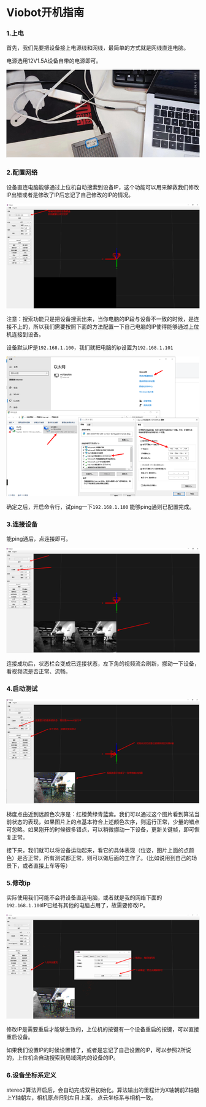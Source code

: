# Viobot开机指南

### 1.上电

首先，我们先要把设备接上电源线和网线，最简单的方式就是网线直连电脑。&#x20;

电源选用12V1.5A设备自带的电源即可。

![](image/image_3VfNJ5idSk.png)

### 2.配置网络

设备直连电脑能够通过上位机自动搜索到设备IP，这个功能可以用来解救我们修改IP出错或者是修改了IP后忘记了自己修改的IP的情况。

![](image/image_VgZUZR1d-Z.png)

注意：搜索功能只是把设备搜索出来，当你电脑的IP段与设备不一致的时候，是连接不上的，所以我们需要按照下面的方法配置一下自己电脑的IP使得能够通过上位机连接到设备。

设备默认IP是`192.168.1.100`，我们就把电脑的ip设置为`192.168.1.101`

![](image/image_t4wbnQiYio.png)

确定之后，开启命令行，试ping一下`192.168.1.100` 能够ping通则已配置完成。

### 3.连接设备

能ping通后，点连接即可。

![](image/image_BKC3L7oQdy.png)

连接成功后，状态栏会变成已连接状态，左下角的视频流会刷新，挪动一下设备，看视频流是否正常、流畅。

### 4.启动测试

![](image/image_aj4Dmh9Cy9.png)

梯度点由近到远颜色次序是：红橙黄绿青蓝紫。我们可以通过这个图片看到算法当前状态的表现，如果图片上的点基本符合上述颜色次序，则运行正常，少量的错点可忽略$。$如果刚开的时候很多错点，可以稍微挪动一下设备，更新关键帧，即可恢复正常。

接下来，我们就可以将设备运动起来，看它的具体表现（位姿，图片上面的点颜色）是否正常，所有测试都正常，则可以做后面的工作了。（比如说用到自己的场景下，或者直接上车等等）

### 5.修改ip

实际使用我们可能不会将设备直连电脑，或者就是我的网络下面的`192.168.1.100`IP已经有其他的电脑占用了，故需要修改IP。

![](image/image_JqA09WuKos.png)

修改IP是需要重启才能够生效的，上位机的按键有一个设备重启的按键，可以直接重启设备。

如果我们设置IP的时候设置错了，或者是忘记了自己设置的IP，可以参照2所说的，上位机会自动搜索到局域网内的设备的IP。

### 6.设备坐标系定义

stereo2算法开启后，会自动完成双目初始化。算法输出的里程计为X轴朝前Z轴朝上Y轴朝左，相机原点归到左目上面。 点云坐标系与相机一致。

